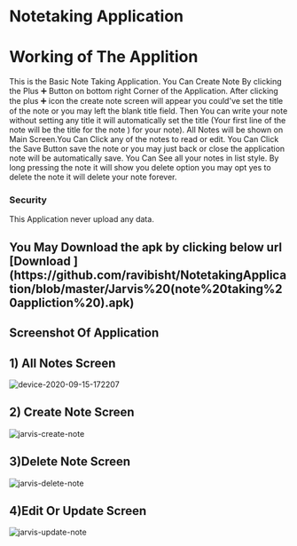 # Notetaking  Application


<div align=”center”> 
<h1> 
Working of The Applition
</h1>

<p>
This is the Basic Note Taking Application. You Can Create Note By clicking the Plus ➕ Button on bottom right Corner of the Application.
After clicking the plus ➕ icon the create note screen will appear you could've set the title of the note or you may left the blank title field. 
Then You can write your note without setting any title it will automatically set the title (Your first line of the note will be the title for the note ) for your note).
All Notes will be shown on Main Screen.You Can Click any of the notes to read or edit. You Can Click the Save Button save the note or you may just back or close the application
note will be automatically save.
You Can See all your notes in list style. By long pressing the note it will show you delete option you may opt yes to delete the note it will delete your note forever.

</p>

</div>

<h3>Security </h3>

<p>
This Application never upload any data. 

</p>

<h2>You May Download the apk by clicking below url
[Download ](https://github.com/ravibisht/NotetakingApplication/blob/master/Jarvis%20(note%20taking%20appliction%20).apk)</h2>

## Screenshot Of Application 

## 1) All Notes Screen 

![device-2020-09-15-172207](https://user-images.githubusercontent.com/47188858/93210271-ecdaf780-f77c-11ea-9dea-84eb404a17de.png)

## 2) Create Note Screen

![jarvis-create-note](https://user-images.githubusercontent.com/47188858/93210273-ef3d5180-f77c-11ea-9068-05e6f1f0acb9.png)

## 3)Delete Note Screen

![jarvis-delete-note ]( https://user-images.githubusercontent.com/47188858/93210274-efd5e800-f77c-11ea-88d8-05cf470f2c04.png)

## 4)Edit Or Update Screen
![jarvis-update-note ](https://user-images.githubusercontent.com/47188858/93210275-f06e7e80-f77c-11ea-969c-727486eb862f.png)
<!-- .element style="border: 4; background: None; box-shadow: None" -->






